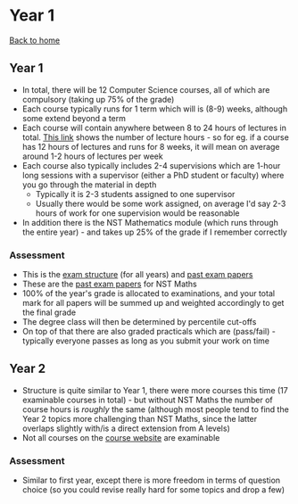 # Year 1

[Back to home](/)


## Year 1
- In total, there will be 12 Computer Science courses, all of which are compulsory (taking up 75\% of the grade)
- Each course typically runs for 1 term which will is (8-9) weeks, although some extend beyond a term
- Each course will contain anywhere between 8 to 24 hours of lectures in total. [This link](https://www.cl.cam.ac.uk/teaching/2223/part1a.html) shows the number of lecture hours - so for eg. if a course has 12 hours of lectures and runs for 8 weeks, it will mean on average around 1-2 hours of lectures per week
- Each course also typically includes 2-4 supervisions which are 1-hour long sessions with a supervisor (either a PhD student or faculty) where you go through the material in depth
    - Typically it is 2-3 students assigned to one supervisor
    - Usually there would be some work assigned, on average I'd say 2-3 hours of work for one supervision would be reasonable
- In addition there is the NST Mathematics module (which runs through the entire year) - and takes up 25\% of the grade if I remember correctly

### Assessment
- This is the [exam structure](https://www.cl.cam.ac.uk/teaching/exams/exam-structure.pdf) (for all years) and [past exam papers](https://www.cl.cam.ac.uk/teaching/exams/pastpapers/)
- These are the [past exam papers](https://www.maths.cam.ac.uk/undergradnst/pastpapers) for NST Maths 
- 100\% of the year's grade is allocated to examinations, and your total mark for all papers will be summed up and weighted accordingly to get the final grade
- The degree class will then be determined by percentile cut-offs
- On top of that there are also graded practicals which are (pass/fail) - typically everyone passes as long as you submit your work on time

## Year 2
- Structure is quite similar to Year 1, there were more courses this time (17 examinable courses in total) - but without NST Maths the number of course hours is _roughly_ the same (although most people tend to find the Year 2 topics more challenging than NST Maths, since the latter overlaps slightly with/is a direct extension from A levels)
- Not all courses on the [course website](https://www.cl.cam.ac.uk/teaching/2425/part1b.html) are examinable

### Assessment
- Similar to first year, except there is more freedom in terms of question choice (so you could revise really hard for some topics and drop a few)
